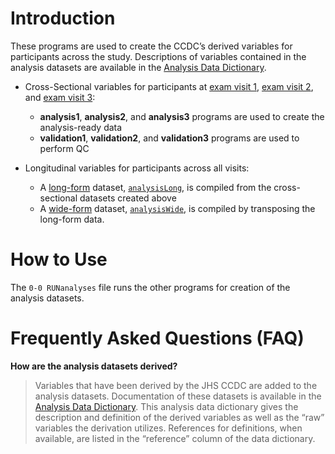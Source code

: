 # Introduction
These programs are used to create the CCDC’s derived variables for participants across the study. Descriptions of variables contained in the analysis datasets are available in the [Analysis Data Dictionary](https://docs.google.com/spreadsheets/d/1xAoVWFYKDURl6PUCy5y32ffUUFv54ytZ8H1YuCx9LO4/edit?usp=sharing).

- Cross-Sectional variables for participants at [exam visit 1](https://www.jacksonheartstudy.org/Portals/0/pdf/analysis1.pdf "Exam Visit 1 Codebook"), [exam visit 2](https://www.jacksonheartstudy.org/Portals/0/pdf/analysis2.pdf "Exam Visit 2 Codebook"), and [exam visit 3](https://www.jacksonheartstudy.org/Portals/0/pdf/analysis3.pdf "Exam Visit 3 Codebook"):
  - **analysis1**, **analysis2**, and **analysis3** programs are used to create the analysis-ready data
  - **validation1**, **validation2**, and **validation3** programs are used to perform QC 

- Longitudinal variables for participants across all visits:
  - A [long-form](https://github.com/cblackshear/Open-Heart/wiki/Frequently-Asked-Questions-%28FAQ%29/_edit#what-is-a-long-form-data-set "multiple observations per participant – one per visit") dataset, [`analysisLong`](https://www.jacksonheartstudy.org/Portals/0/pdf/analysislong.pdf "All-Exam (Long-Form) Codebook"), is compiled from the cross-sectional datasets created above
  - A [wide-form](https://github.com/cblackshear/Open-Heart/wiki/Frequently-Asked-Questions-%28FAQ%29/_edit#what-is-a-wide-format-data-set "one observation per participant where the variables reflect a single visit") dataset, [`analysisWide`](https://www.jacksonheartstudy.org/Portals/0/pdf/analysiswide.pdf "All-Exam (Wide-Form) Codebook"), is compiled by transposing the long-form data.

# How to Use
The `0-0 RUNanalyses` file runs the other programs for creation of the analysis datasets.

# Frequently Asked Questions (FAQ)

**How are the analysis datasets derived?**
> Variables that have been derived by the JHS CCDC are added to the analysis datasets. Documentation of these datasets is available in the [Analysis Data Dictionary](https://docs.google.com/spreadsheets/d/1xAoVWFYKDURl6PUCy5y32ffUUFv54ytZ8H1YuCx9LO4/edit?usp=sharing). This analysis data dictionary gives the description and definition of the derived variables as well as the “raw” variables the derivation utilizes. References for definitions, when available, are listed in the “reference” column of the data dictionary.
